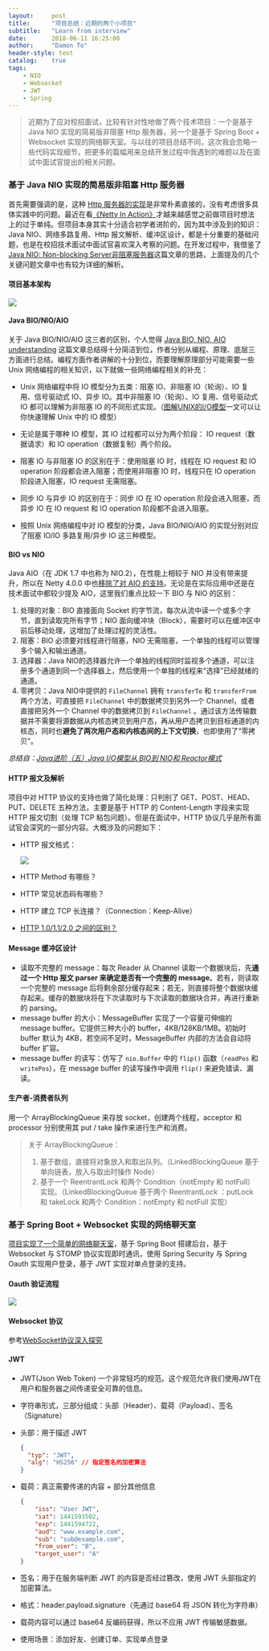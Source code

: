 ```yaml
---
layout:     post
title:      "项目总结：近期的两个小项目"
subtitle:   "Learn from interview"
date:       2018-06-11 16:25:00
author:     "Damon To"
header-style: text
catalog:    true
tags:
    - NIO
    - Websocket
    - JWT
    - Spring
---
```


> 近期为了应对校招面试，比较有针对性地做了两个技术项目：一个是基于 Java NIO 实现的简易版非阻塞 Http 服务器，另一个是基于 Spring Boot + Websocket 实现的网络聊天室。与以往的项目总结不同，这次我会忽略一些代码实现细节，把更多的篇幅用来总结开发过程中我遇到的难题以及在面试中面试官提出的相关问题。

### 基于 Java NIO 实现的简易版非阻塞 Http 服务器

首先需要强调的是，这种 [Http 服务器的实现](https://github.com/DamonDu/nio-server)是非常朴素直接的，没有考虑很多具体实践中的问题。最近在看[《Netty In Action》](https://www.amazon.com/Netty-Action-Norman-Maurer/dp/1617291471)才越来越感觉之前做项目时想法上的过于单纯。但项目本身其实十分适合初学者进阶的，因为其中涉及到的知识：Java NIO、网络多路复用、Http 报文解析、缓冲区设计，都是十分重要的基础问题，也是在校招技术面试中面试官喜欢深入考察的问题。在开发过程中，我借鉴了 [Java NIO: Non-blocking Server非阻塞服务器](http://wiki.jikexueyuan.com/project/java-nio-zh/java-nio-non-blocking-server.html)这篇文章的思路，上面提及的几个关键问题文章中也有较为详细的解析。

#### 项目基本架构

![](../img/in-post/2018-06-11-learn-from-interview/nio-aarchitecture.png)

#### Java BIO/NIO/AIO

关于 Java BIO/NIO/AIO 这三者的区别，个人觉得 [Java BIO, NIO, AIO understanding](https://www.programering.com/a/MDM0YzMwATE.html) 这篇文章总结得十分简洁到位，作者分别从编程、原理、底层三方面进行总结。编程方面作者讲解的十分到位，而要理解原理部分可能需要一些 Unix 网络编程的相关知识，以下就做一些网络编程相关的补充：

* Unix 网络编程中将 IO 模型分为五类：阻塞 IO、非阻塞 IO（轮询）、IO 复用、信号驱动式 IO、异步 IO。其中非阻塞 IO（轮询）、IO 复用、信号驱动式 IO 都可以理解为非阻塞 IO 的不同形式实现。（[图解UNIX的I/O模型](https://blog.csdn.net/lihao21/article/details/51620374)一文可以让你快速理解 Unix 中的 IO 模型）
* 无论是属于哪种 IO 模型，其 IO 过程都可以分为两个阶段： IO request（数据请求）和 IO operation（数据复制）两个阶段。
* 阻塞 IO 与非阻塞 IO 的区别在于：使用阻塞 IO 时，线程在 IO request 和 IO operation 阶段都会进入阻塞；而使用非阻塞 IO 时，线程只在 IO operation 阶段进入阻塞，IO request 无需阻塞。
* 同步 IO 与异步 IO 的区别在于：同步 IO 在 IO operation 阶段会进入阻塞，而异步 IO 在 IO request 和 IO operation 阶段都不会进入阻塞。

* 按照 Unix 网络编程中对 IO 模型的分类，Java BIO/NIO/AIO 的实现分别对应了阻塞 IO/IO 多路复用/异步 IO 这三种模型。

#### BIO vs NIO

Java AIO（在 JDK 1.7 中也称为 NIO.2），在性能上相较于 NIO 并没有带来提升，所以在 Netty 4.0.0 中也[移除了对 AIO 的支持](https://github.com/netty/netty/issues/2515)。无论是在实际应用中还是在技术面试中都较少提及 AIO，这里我们重点比较一下 BIO 与 NIO 的区别：

1. 处理的对象：BIO 直接面向 Socket 的字节流，每次从流中读一个或多个字节，直到读取完所有字节；NIO 面向缓冲块（Block），需要时可以在缓冲区中前后移动处理，这增加了处理过程的灵活性。
2. 阻塞：BIO 必须要对线程进行阻塞，NIO 无需阻塞，一个单独的线程可以管理多个输入和输出通道。
3. 选择器：Java NIO的选择器允许一个单独的线程同时监视多个通道，可以注册多个通道到同一个选择器上，然后使用一个单独的线程来“选择”已经就绪的通道。
4. 零拷贝：Java NIO中提供的 `FileChannel` 拥有 `transferTo` 和 `transferFrom` 两个方法，可直接把 `FileChannel` 中的数据拷贝到另外一个 Channel，或者直接把另外一个 Channel 中的数据拷贝到 `FileChannel` 。通过该方法传输数据并不需要将源数据从内核态拷贝到用户态，再从用户态拷贝到目标通道的内核态，同时也**避免了两次用户态和内核态间的上下文切换**，也即使用了“零拷贝”。

*总结自：[Java进阶（五）Java I/O模型从 BIO到 NIO和 Reactor模式](http://www.jasongj.com/java/nio_reactor/)*

#### HTTP 报文及解析

项目中对 HTTP 协议的支持也做了简化处理：只判别了 GET、POST、HEAD、PUT、DELETE 五种方法，主要是基于 HTTP 的 Content-Length 字段来实现 HTTP 报文切割（处理 TCP 粘包问题）。但是在面试中，HTTP 协议几乎是所有面试官会深究的一部分内容。大概涉及的问题如下：

* HTTP 报文格式：

  ![](../img/in-post/2018-06-11-learn-from-interview/Http-format.png)

* HTTP Method 有哪些？

* HTTP 常见状态码有哪些？

* HTTP 建立 TCP 长连接？（Connection：Keep-Alive）

* [HTTP 1.0/1.1/2.0 之间的区别？](https://www.jianshu.com/p/52d86558ca57)

#### Message 缓冲区设计

* 读取不完整的 message：每次 Reader 从 Channel 读取一个数据块后，先**通过一个 Http 报文 parser 来确定是否有一个完整的 message**。若有，则读取一个完整的 message 后将剩余部分缓存起来；若无，则直接将整个数据块缓存起来。缓存的数据块将在下次读取时与下次读取的数据块合并，再进行重新的 parsing。
* message buffer 的大小：MessageBuffer 实现了一个容量可伸缩的 message buffer。它提供三种大小的 buffer，4KB/128KB/1MB。初始时 buffer 默认为 4KB，若空间不足时，MessageBuffer 内部的方法会自动将 buffer 扩容。
* message buffer 的读写：仿写了 `nio.Buffer` 中的 `flip()` 函数（`readPos` 和 `writePos`），在 message buffer 的读写操作中调用 `flip()` 来避免错读、漏读。

#### 生产者-消费者队列

用一个 ArrayBlockingQueue 来存放 socket，创建两个线程，acceptor 和 processor 分别使用其 put / take 操作来进行生产和消费。

> 关于 ArrayBlockingQueue：
>
> 1. 基于数组，直接将对象放入和取出队列。（LinkedBlockingQueue 基于单向链表，放入与取出时操作 Node）
> 2. 基于一个 ReentrantLock 和两个 Condition（notEmpty 和 notFull） 实现。（LinkedBlockingQueue 基于两个 ReentrantLock ：putLock 和 takeLock 和两个 Condition：notEmpty 和 notFull 实现）

### 基于 Spring Boot + Websocket 实现的网络聊天室

[项目实现了一个简单的网络聊天室](https://github.com/DamonDu/websocketchat)，基于 Spring Boot 搭建后台，基于 Websocket 与 STOMP 协议实现即时通讯，使用 Spring Security 与 Spring Oauth 实现用户登录，基于 JWT 实现对单点登录的支持。

#### Oauth 验证流程

![](../img/in-post/2018-06-11-learn-from-interview/springbootwebsocket.png)

#### Websocket 协议

参考[WebSocket协议深入探究](http://www.infoq.com/cn/articles/deep-in-websocket-protocol)

#### JWT

- JWT(Json Web Token) 一个非常轻巧的规范。这个规范允许我们使用JWT在用户和服务器之间传递安全可靠的信息。

- 字符串形式，三部分组成：头部（Header）、载荷（Payload）、签名（Signature）

- 头部：用于描述 JWT

  ```json
  {
    "typ": "JWT", 
    "alg": "HS256" // 指定签名的加密算法
  }
  ```

- 载荷：真正需要传递的内容 + 部分其他信息

  ```json
  {
      "iss": "User JWT",
      "iat": 1441593502,
      "exp": 1441594722,
      "aud": "www.example.com",
      "sub": "sub@example.com",
      "from_user": "B",
      "target_user": "A"
  }
  ```

- 签名：用于在服务端判断 JWT 的内容是否经过篡改，使用 JWT 头部指定的加密算法。

- 格式：header.payload.signature（先通过 base64 将 JSON 转化为字符串）

- 载荷内容可以通过 base64 反编码获得，所以不应用 JWT 传输敏感数据。

- 使用场景：添加好友、创建订单、实现单点登录
